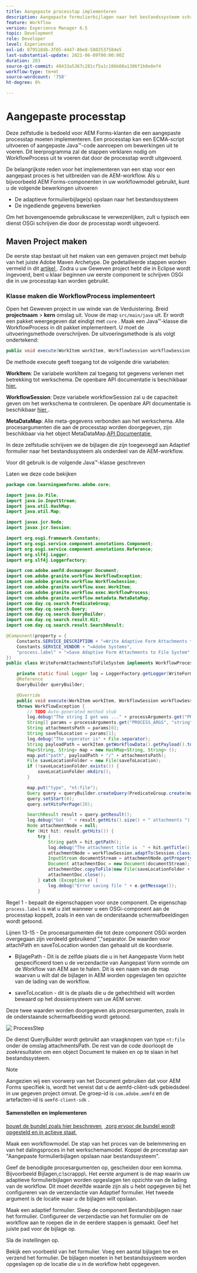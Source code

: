 ```yaml
---
title: Aangepaste processtap implementeren
description: Aangepaste formulierbijlagen naar het bestandssysteem schrijven met behulp van een aangepaste processtap
feature: Workflow
version: Experience Manager 6.5
topic: Development
role: Developer
level: Experienced
exl-id: 879518db-3f05-4447-86e8-5802537584e5
last-substantial-update: 2021-06-09T00:00:00Z
duration: 203
source-git-commit: 48433a5367c281cf5a1c106b08a1306f1b0e8ef4
workflow-type: tm+mt
source-wordcount: '758'
ht-degree: 0%

---
```


# Aangepaste processtap

Deze zelfstudie is bedoeld voor AEM Forms-klanten die een aangepaste processtap moeten implementeren. Een processtap kan een ECMA-script uitvoeren of aangepaste Java™-code aanroepen om bewerkingen uit te voeren. Dit leerprogramma zal de stappen verklaren nodig om WorkflowProcess uit te voeren dat door de processtap wordt uitgevoerd.

De belangrijkste reden voor het implementeren van een stap voor een aangepast proces is het uitbreiden van de AEM-workflow. Als u bijvoorbeeld AEM Forms-componenten in uw workflowmodel gebruikt, kunt u de volgende bewerkingen uitvoeren

* De adaptieve formulierbijlage(s) opslaan naar het bestandssysteem
* De ingediende gegevens bewerken

Om het bovengenoemde gebruikscase te verwezenlijken, zult u typisch een dienst OSGi schrijven die door de processtap wordt uitgevoerd.

## Maven Project maken

De eerste stap bestaat uit het maken van een gemaven project met behulp van het juiste Adobe Maven Archetype. De gedetailleerde stappen worden vermeld in dit [&#x200B; artikel &#x200B;](https://experienceleague.adobe.com/docs/experience-manager-learn/forms/creating-your-first-osgi-bundle/create-your-first-osgi-bundle.html?lang=nl-NL). Zodra u uw Geweven project hebt die in Eclipse wordt ingevoerd, bent u klaar beginnen uw eerste component te schrijven OSGi die in uw processtap kan worden gebruikt.


### Klasse maken die WorkflowProcess implementeert

Open het Geweven project in uw winde van de Verduistering. Breid **projectnaam** > **kern** omslag uit. Vouw de map `src/main/java` uit. Er wordt een pakket weergegeven dat eindigt met `core` . Maak een Java™-klasse die WorkflowProcess in dit pakket implementeert. U moet de uitvoeringsmethode overschrijven. De uitvoeringsmethode is als volgt ondertekend:

```java
public void execute(WorkItem workItem, WorkflowSession workflowSession, MetaDataMap processArguments) throws WorkflowException 
```

De methode execute geeft toegang tot de volgende drie variabelen:

**WorkItem**: De variabele workItem zal toegang tot gegevens verlenen met betrekking tot werkschema. De openbare API documentatie is beschikbaar [&#x200B; hier.](https://helpx.adobe.com/nl/experience-manager/6-3/sites/developing/using/reference-materials/diff-previous/changes/com.adobe.granite.workflow.WorkflowSession.html)

**WorkflowSession**: Deze variabele workflowSession zal u de capaciteit geven om het werkschema te controleren. De openbare API documentatie is beschikbaar [&#x200B; hier &#x200B;](https://helpx.adobe.com/nl/experience-manager/6-3/sites/developing/using/reference-materials/diff-previous/changes/com.adobe.granite.workflow.WorkflowSession.html).

**MetaDataMap**: Alle meta-gegevens verbonden aan het werkschema. Alle procesargumenten die aan de processtap worden doorgegeven, zijn beschikbaar via het object MetaDataMap.[&#x200B; API Documentatie &#x200B;](https://helpx.adobe.com/experience-manager/6-5/sites/developing/using/reference-materials/javadoc/com/adobe/granite/workflow/metadata/MetaDataMap.html)

In deze zelfstudie schrijven we de bijlagen die zijn toegevoegd aan Adaptief formulier naar het bestandssysteem als onderdeel van de AEM-workflow.

Voor dit gebruik is de volgende Java™-klasse geschreven

Laten we deze code bekijken

```java
package com.learningaemforms.adobe.core;

import java.io.File;
import java.io.InputStream;
import java.util.HashMap;
import java.util.Map;

import javax.jcr.Node;
import javax.jcr.Session;

import org.osgi.framework.Constants;
import org.osgi.service.component.annotations.Component;
import org.osgi.service.component.annotations.Reference;
import org.slf4j.Logger;
import org.slf4j.LoggerFactory;

import com.adobe.aemfd.docmanager.Document;
import com.adobe.granite.workflow.WorkflowException;
import com.adobe.granite.workflow.WorkflowSession;
import com.adobe.granite.workflow.exec.WorkItem;
import com.adobe.granite.workflow.exec.WorkflowProcess;
import com.adobe.granite.workflow.metadata.MetaDataMap;
import com.day.cq.search.PredicateGroup;
import com.day.cq.search.Query;
import com.day.cq.search.QueryBuilder;
import com.day.cq.search.result.Hit;
import com.day.cq.search.result.SearchResult;

@Component(property = {
    Constants.SERVICE_DESCRIPTION + "=Write Adaptive Form Attachments to File System",
    Constants.SERVICE_VENDOR + "=Adobe Systems",
    "process.label" + "=Save Adaptive Form Attachments to File System"
})
public class WriteFormAttachmentsToFileSystem implements WorkflowProcess {

    private static final Logger log = LoggerFactory.getLogger(WriteFormAttachmentsToFileSystem.class);
    @Reference
    QueryBuilder queryBuilder;

    @Override
    public void execute(WorkItem workItem, WorkflowSession workflowSession, MetaDataMap processArguments)
    throws WorkflowException {
        // TODO Auto-generated method stub
        log.debug("The string I got was ..." + processArguments.get("PROCESS_ARGS", "string").toString());
        String[] params = processArguments.get("PROCESS_ARGS", "string").toString().split(",");
        String attachmentsPath = params[0];
        String saveToLocation = params[1];
        log.debug("The seperator is" + File.separator);
        String payloadPath = workItem.getWorkflowData().getPayload().toString();
        Map<String, String> map = new HashMap<String, String> ();
        map.put("path", payloadPath + "/" + attachmentsPath);
        File saveLocationFolder = new File(saveToLocation);
        if (!saveLocationFolder.exists()) {
            saveLocationFolder.mkdirs();
        }

        map.put("type", "nt:file");
        Query query = queryBuilder.createQuery(PredicateGroup.create(map), workflowSession.adaptTo(Session.class));
        query.setStart(0);
        query.setHitsPerPage(20);

        SearchResult result = query.getResult();
        log.debug("Got  " + result.getHits().size() + " attachments ");
        Node attachmentNode = null;
        for (Hit hit: result.getHits()) {
            try {
                String path = hit.getPath();
                log.debug("The attachment title is  " + hit.getTitle() + " and the attachment path is  " + path);
                attachmentNode = workflowSession.adaptTo(Session.class).getNode(path + "/jcr:content");
                InputStream documentStream = attachmentNode.getProperty("jcr:data").getBinary().getStream();
                Document attachmentDoc = new Document(documentStream);
                attachmentDoc.copyToFile(new File(saveLocationFolder + File.separator + hit.getTitle()));
                attachmentDoc.close();
            } catch (Exception e) {
                log.debug("Error saving file " + e.getMessage());
            }
```

Regel 1 - bepaalt de eigenschappen voor onze component. De eigenschap `process.label` is wat u ziet wanneer u een OSGi-component aan de processtap koppelt, zoals in een van de onderstaande schermafbeeldingen wordt getoond.

Lijnen 13-15 - De procesargumenten die tot deze component OSGi worden overgegaan zijn verdeeld gebruikend &quot;,&quot;separator. De waarden voor attachPath en saveToLocation worden dan gehaald uit de koordserie.

* BijlagePath - Dit is de zelfde plaats die u in het Aangepaste Vorm hebt gespecificeerd toen u de verzendactie van Aangepast Vorm vormde om de Workflow van AEM aan te halen. Dit is een naam van de map waarvan u wilt dat de bijlagen in AEM worden opgeslagen ten opzichte van de lading van de workflow.

* saveToLocation - dit is de plaats die u de gehechtheid wilt worden bewaard op het dossiersysteem van uw AEM server.

Deze twee waarden worden doorgegeven als procesargumenten, zoals in de onderstaande schermafbeelding wordt getoond.

![&#x200B; ProcessStep &#x200B;](assets/implement-process-step.gif)

De dienst QueryBuilder wordt gebruikt aan vraagknopen van type `nt:file` onder de omslag attachmentsPath. De rest van de code doorloopt de zoekresultaten om een object Document te maken en op te slaan in het bestandssysteem.


>[!NOTE]
>
>Aangezien wij een voorwerp van het Document gebruiken dat voor AEM Forms specifiek is, wordt het vereist dat u de aemfd-cliënt-sdk gebiedsdeel in uw gegeven project omvat. De groep-id is `com.adobe.aemfd` en de artefacten-id is `aemfd-client-sdk` .

#### Samenstellen en implementeren

[&#x200B; bouwt de bundel zoals hier beschreven &#x200B;](https://experienceleague.adobe.com/docs/experience-manager-learn/forms/creating-your-first-osgi-bundle/create-your-first-osgi-bundle.html?lang=nl-NL)
[&#x200B; zorg ervoor de bundel wordt opgesteld en in actieve staat &#x200B;](http://localhost:4502/system/console/bundles)

Maak een workflowmodel. De stap van het proces van de belemmering en van het dalingsproces in het werkschemamodel. Koppel de processtap aan &quot;Aangepaste formulierbijlagen opslaan naar bestandssysteem&quot;.

Geef de benodigde procesargumenten op, gescheiden door een komma. Bijvoorbeeld Bijlagen,c:\\scrappp\\. Het eerste argument is de map waarin uw adaptieve formulierbijlagen worden opgeslagen ten opzichte van de lading van de workflow. Dit moet dezelfde waarde zijn als u hebt opgegeven bij het configureren van de verzendactie van Adaptief formulier. Het tweede argument is de locatie waar u de bijlagen wilt opslaan.

Maak een adaptief formulier. Sleep de component Bestandsbijlagen naar het formulier. Configureer de verzendactie van het formulier om de workflow aan te roepen die in de eerdere stappen is gemaakt. Geef het juiste pad voor de bijlage op.

Sla de instellingen op.

Bekijk een voorbeeld van het formulier. Voeg een aantal bijlagen toe en verzend het formulier. De bijlagen moeten in het bestandssysteem worden opgeslagen op de locatie die u in de workflow hebt opgegeven.
